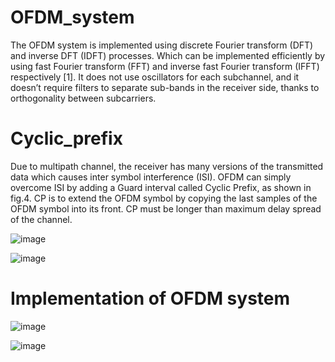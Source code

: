 # OFDM_system
The OFDM system is implemented using discrete Fourier transform (DFT) and inverse DFT (IDFT) processes. 
Which can be implemented efficiently by using fast Fourier transform (FFT) and inverse fast Fourier transform (IFFT) respectively [1].
It does not use oscillators for each subchannel, and it doesn’t require filters to separate sub-bands in the receiver side, thanks to orthogonality between subcarriers.

# Cyclic_prefix
Due to multipath channel, the receiver has many versions of the transmitted data which causes inter symbol interference  (ISI).
OFDM can simply overcome ISI by adding a Guard interval called Cyclic Prefix, as shown in fig.4. 
CP is to extend the OFDM symbol by copying the last samples of the OFDM symbol into its front. CP must be longer than maximum delay spread of the channel. 

![image](https://github.com/Metwaly-yahia/OFDM_system/assets/81784667/9423a428-8e96-4c89-9dd6-cd5cb7d52e82)

![image](https://github.com/Metwaly-yahia/OFDM_system/assets/81784667/45ac3846-b2db-4cae-b3c7-1b71688741b5)



# Implementation of OFDM system

![image](https://github.com/Metwaly-yahia/OFDM_system/assets/81784667/f7e4a90e-87ac-4e90-9539-7da0627ea5dc)

![image](https://github.com/Metwaly-yahia/OFDM_system/assets/81784667/8f83f990-e171-417a-8c07-3317023a7678)

